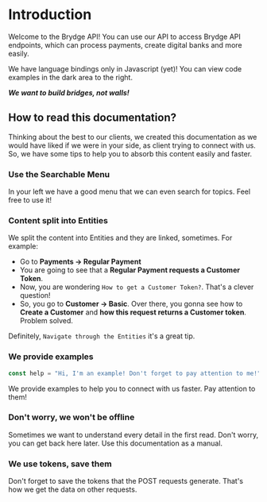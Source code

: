 # Introduction

Welcome to the Brydge API! You can use our API to access Brydge API endpoints, which can process payments, create digital banks and more easily.

We have language bindings only in Javascript (yet)! You can view code examples in the dark area to the right.

**_We want to build bridges, not walls!_**

## How to read this documentation?

Thinking about the best to our clients, we created this documentation as we would have liked if we were in your side, as client trying to connect with us. So, we have some tips to help you to absorb this content easily and faster.

### Use the Searchable Menu

In your left we have a good menu that we can even search for topics. Feel free to use it!

### Content split into Entities

We split the content into Entities and they are linked, sometimes. For example:

- Go to **Payments -> Regular Payment**
- You are going to see that a **Regular Payment requests a Customer Token**.
- Now, you are wondering `How to get a Customer Token?`. That's a clever question!
- So, you go to **Customer -> Basic**. Over there, you gonna see how to **Create a Customer** and **how this request returns a Customer token**. Problem solved.

Definitely, `Navigate through the Entities` it's a great tip.

### We provide examples

```javascript
const help = "Hi, I'm an example! Don't forget to pay attention to me!";
```

We provide examples to help you to connect with us faster. Pay attention to them!

### Don't worry, we won't be offline

Sometimes we want to understand every detail in the first read. Don't worry, you can get back here later. Use this documentation as a manual.

### We use tokens, save them

Don't forget to save the tokens that the POST requests generate. That's how we get the data on other requests.
